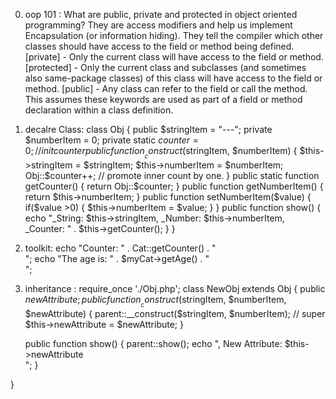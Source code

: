 0. oop 101 : What are public, private and protected in object oriented programming?
They are access modifiers and help us implement Encapsulation (or information hiding). They tell the compiler which other classes should have access to the field or method being defined.
[private] - Only the current class will have access to the field or method.
[protected] - Only the current class and subclasses (and sometimes also same-package classes) of this class will have access to the field or method.
[public] - Any class can refer to the field or call the method.
This assumes these keywords are used as part of a field or method declaration within a class definition.

1. decalre Class:
class Obj {
    public $stringItem = "---"; 
    private $numberItem = 0; 
    private static $counter = 0; // init counter
public function __construct($stringItem, $numberItem) { 
        $this->stringItem = $stringItem;
        $this->numberItem = $numberItem;
        Obj::$counter++; // promote inner count by one.
}
    public static function getCounter() {
        return Obj::$counter;
    }
    public function getNumberItem() {
        return $this->numberItem;
    }
    public function setNumberItem($value) {
        if($value >0) {
            $this->numberItem = $value;
        }
    }
    public function show() {
        echo "_String: $this->stringItem,
        _Number: $this->numberItem,
        _Counter: " . $this->getCounter();
    }
}

2. toolkit:
echo "Counter: " . Cat::getCounter() . "<br>";
echo "The age is: " . $myCat->getAge() . "<br>";

3. inheritance : 
require_once './Obj.php';
class NewObj extends Obj {
    public $newAttribute;
    public function __construct($stringItem, $numberItem, $newAttribute) {
        parent::__construct($stringItem, $numberItem); // super
        $this->newAttribute = $newAttribute;
    }
    
    public function show() {
        parent::show();
        echo ", New Attribute: $this->newAttribute<br>";
    }   
    
}
